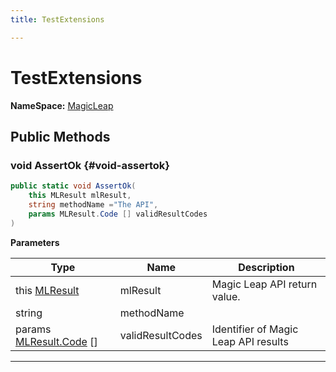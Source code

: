 ```yaml
---
title: TestExtensions

---
```


# TestExtensions



**NameSpace:** 
[MagicLeap](/unity-api/api/UnityEngine.XR.MagicLeap/UnityEngine.XR.MagicLeap.md) 








## Public Methods

### void AssertOk {#void-assertok}

```csharp
public static void AssertOk(
    this MLResult mlResult,
    string methodName ="The API",
    params MLResult.Code [] validResultCodes
)
```


**Parameters**

| Type | Name  | Description  | 
|--|--|--|
| this [MLResult](/unity-api/api/UnityEngine.XR.MagicLeap/UnityEngine.XR.MagicLeap.MLResult.md) |mlResult|Magic Leap API return value. |
| string |methodName||
| params [MLResult.Code](/unity-api/api/UnityEngine.XR.MagicLeap/UnityEngine.XR.MagicLeap.MLResult.md#enums-code) [] |validResultCodes|Identifier of Magic Leap API results |






-----------

